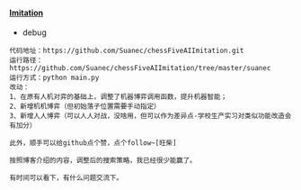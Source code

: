#### [Imitation](https://blog.csdn.net/marble_xu/article/details/90647361)
- debug 

```
代码地址：https://github.com/Suanec/chessFiveAIImitation.git
运行路径：https://github.com/Suanec/chessFiveAIImitation/tree/master/suanec
运行方式：python main.py
改动：
1、在原有人机对弈的基础上，调整了机器博弈调用函数，提升机器智能；
2、新增机机博弈（但初始落子位置需要手动指定）
3、新增人人博弈（可以人人对战，没啥用，但可以作为差异点-学校生产实习对类似功能改造会有加分）

此外，顺手可以给github点个赞，点个follow~[旺柴]

按照博客介绍的内容，调整后的搜索策略，我已经很少能赢了。

有时间可以看下，有什么问题交流下。
```
